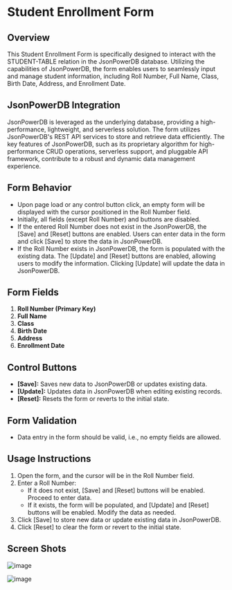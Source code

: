 # Student Enrollment Form

## Overview

This Student Enrollment Form is specifically designed to interact with the STUDENT-TABLE relation in the JsonPowerDB database. Utilizing the capabilities of JsonPowerDB, the form enables users to seamlessly input and manage student information, including Roll Number, Full Name, Class, Birth Date, Address, and Enrollment Date.

## JsonPowerDB Integration

JsonPowerDB is leveraged as the underlying database, providing a high-performance, lightweight, and serverless solution. The form utilizes JsonPowerDB's REST API services to store and retrieve data efficiently. The key features of JsonPowerDB, such as its proprietary algorithm for high-performance CRUD operations, serverless support, and pluggable API framework, contribute to a robust and dynamic data management experience.

## Form Behavior

- Upon page load or any control button click, an empty form will be displayed with the cursor positioned in the Roll Number field.
- Initially, all fields (except Roll Number) and buttons are disabled.
- If the entered Roll Number does not exist in the JsonPowerDB, the [Save] and [Reset] buttons are enabled. Users can enter data in the form and click [Save] to store the data in JsonPowerDB.
- If the Roll Number exists in JsonPowerDB, the form is populated with the existing data. The [Update] and [Reset] buttons are enabled, allowing users to modify the information. Clicking [Update] will update the data in JsonPowerDB.

## Form Fields

1. **Roll Number (Primary Key)**
2. **Full Name**
3. **Class**
4. **Birth Date**
5. **Address**
6. **Enrollment Date**

## Control Buttons

- **[Save]:** Saves new data to JsonPowerDB or updates existing data.
- **[Update]:** Updates data in JsonPowerDB when editing existing records.
- **[Reset]:** Resets the form or reverts to the initial state.

## Form Validation

- Data entry in the form should be valid, i.e., no empty fields are allowed.

## Usage Instructions

1. Open the form, and the cursor will be in the Roll Number field.
2. Enter a Roll Number:
    - If it does not exist, [Save] and [Reset] buttons will be enabled. Proceed to enter data.
    - If it exists, the form will be populated, and [Update] and [Reset] buttons will be enabled. Modify the data as needed.
3. Click [Save] to store new data or update existing data in JsonPowerDB.
4. Click [Reset] to clear the form or revert to the initial state.

## Screen Shots
![image](https://github.com/imsuraj22/login2xplore-Assignments/assets/100610668/6f8141d4-bdb2-49ca-8067-3c9231626e87)

![image](https://github.com/imsuraj22/login2xplore-Assignments/assets/100610668/40ea0975-4e4c-4aa3-bf32-0ad8aca9d0e1)


